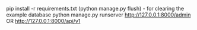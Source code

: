 pip install -r requirements.txt
(python manage.py flush) - for clearing the example database
python manage.py runserver
http://127.0.0.1:8000/admin OR http://127.0.0.1:8000/api/v1